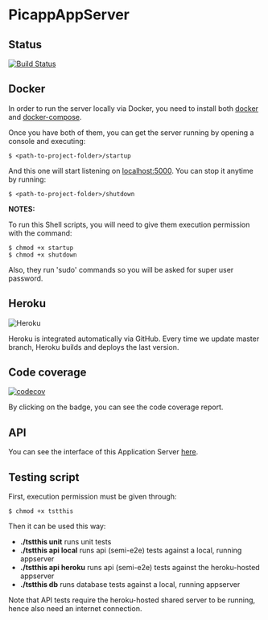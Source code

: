 # PicappAppServer

## Status
[![Build Status](https://travis-ci.com/RodrigoDeRosa/PicappAppServer.svg?token=rEyCUWQVS9saEunkyMqa&branch=master)](https://travis-ci.com/RodrigoDeRosa/PicappAppServer)

## Docker
In order to run the server locally via Docker, you need to install both
[docker](https://docs.docker.com/install/) and 
[docker-compose](https://docs.docker.com/compose/install/).

Once you have both of them, you can get the server running by opening a
console and executing:

    $ <path-to-project-folder>/startup
    
And this one will start listening on [localhost:5000](https://localhost:5000).
You can stop it anytime by running:

    $ <path-to-project-folder>/shutdown


**NOTES:**

To run this Shell scripts, you will need to give them execution permission with
the command:

    $ chmod +x startup
    $ chmod +x shutdown

Also, they run 'sudo' commands so you will be asked for super user password.
    
## Heroku
![Heroku](https://heroku-badge.herokuapp.com/?app=picapp-app-server&root=/users)

Heroku is integrated automatically via GitHub. Every time we update master branch,
Heroku builds and deploys the last version.

## Code coverage
[![codecov](https://codecov.io/gh/RodrigoDeRosa/PicappAppServer/branch/master/graph/badge.svg?token=z6KQ00Bcth)](https://codecov.io/gh/RodrigoDeRosa/PicappAppServer)

By clicking on the badge, you can see the code coverage report.

## API
 
You can see the interface of this Application Server
[here](https://app.swaggerhub.com/apis/SteelSoft/PicApp-AppServer-Final/1.0).

## Testing script

First, execution permission must be given through:

    $ chmod +x tstthis

Then it can be used this way:

* **./tstthis unit** runs unit tests
* **./tstthis api local** runs api (semi-e2e) tests against a local, running appserver
* **./tstthis api heroku** runs api (semi-e2e) tests against the heroku-hosted appserver
* **./tstthis db** runs database tests against a local, running appserver

Note that API tests require the heroku-hosted shared server to be running, hence also need an internet connection.



